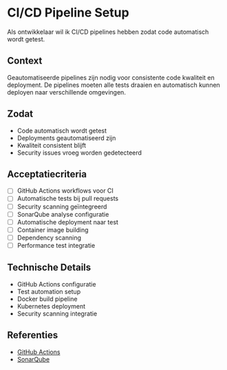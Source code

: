 # CI/CD Pipeline Setup

Als ontwikkelaar wil ik CI/CD pipelines hebben zodat code automatisch wordt getest.

## Context
Geautomatiseerde pipelines zijn nodig voor consistente code kwaliteit en deployment. De pipelines moeten alle tests draaien en automatisch kunnen deployen naar verschillende omgevingen.

## Zodat
- Code automatisch wordt getest
- Deployments geautomatiseerd zijn
- Kwaliteit consistent blijft
- Security issues vroeg worden gedetecteerd

## Acceptatiecriteria
- [ ] GitHub Actions workflows voor CI
- [ ] Automatische tests bij pull requests
- [ ] Security scanning geïntegreerd
- [ ] SonarQube analyse configuratie
- [ ] Automatische deployment naar test
- [ ] Container image building
- [ ] Dependency scanning
- [ ] Performance test integratie

## Technische Details
- GitHub Actions configuratie
- Test automation setup
- Docker build pipeline
- Kubernetes deployment
- Security scanning integratie

## Referenties
- [GitHub Actions](https://docs.github.com/en/actions)
- [SonarQube](https://docs.sonarqube.org/) 